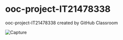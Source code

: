 # ooc-project-IT21478338
ooc-project-IT21478338 created by GitHub Classroom






![Capture](https://user-images.githubusercontent.com/101392858/169243457-66fd9805-c21f-41f8-8fb2-3fc23abdc398.JPG)
